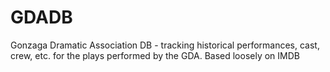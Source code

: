# GDADB

Gonzaga Dramatic Association DB - tracking historical performances, cast, crew, etc. for the plays performed by the GDA.  Based loosely on IMDB

